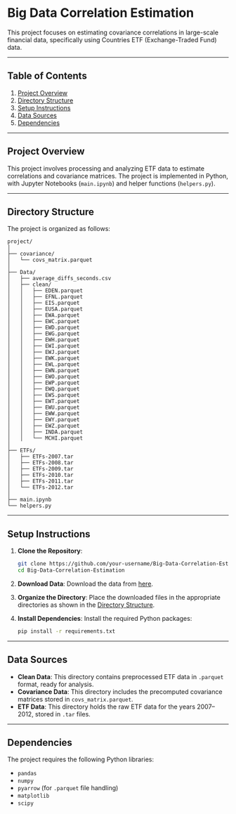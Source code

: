 # Big Data Correlation Estimation

This project focuses on estimating covariance correlations in large-scale financial data, specifically using Countries ETF (Exchange-Traded Fund) data.

---

## Table of Contents
1. [Project Overview](#project-overview)
2. [Directory Structure](#directory-structure)
3. [Setup Instructions](#setup-instructions)
4. [Data Sources](#data-sources)
5. [Dependencies](#dependencies)


---

## Project Overview
This project involves processing and analyzing ETF data to estimate correlations and covariance matrices. The project is implemented in Python, with Jupyter Notebooks (`main.ipynb`) and helper functions (`helpers.py`).

---

## Directory Structure
The project is organized as follows:

```
project/
│
├── covariance/
│   └── covs_matrix.parquet
│
├── Data/
│   ├── average_diffs_seconds.csv
│   ├── clean/
│   │   ├── EDEN.parquet
│   │   ├── EFNL.parquet
│   │   ├── EIS.parquet
│   │   ├── EUSA.parquet
│   │   ├── EWA.parquet
│   │   ├── EWC.parquet
│   │   ├── EWD.parquet
│   │   ├── EWG.parquet
│   │   ├── EWH.parquet
│   │   ├── EWI.parquet
│   │   ├── EWJ.parquet
│   │   ├── EWK.parquet
│   │   ├── EWL.parquet
│   │   ├── EWN.parquet
│   │   ├── EWO.parquet
│   │   ├── EWP.parquet
│   │   ├── EWQ.parquet
│   │   ├── EWS.parquet
│   │   ├── EWT.parquet
│   │   ├── EWU.parquet
│   │   ├── EWW.parquet
│   │   ├── EWY.parquet
│   │   ├── EWZ.parquet
│   │   ├── INDA.parquet
│   │   └── MCHI.parquet
│
├── ETFs/
│   ├── ETFs-2007.tar
│   ├── ETFs-2008.tar
│   ├── ETFs-2009.tar
│   ├── ETFs-2010.tar
│   ├── ETFs-2011.tar
│   └── ETFs-2012.tar
│
├── main.ipynb
└── helpers.py
```

---

## Setup Instructions
1. **Clone the Repository**:
    ```bash
    git clone https://github.com/your-username/Big-Data-Correlation-Estimation.git
    cd Big-Data-Correlation-Estimation
    ```

2. **Download Data**: 
    Download the data from [here](https://epflch-my.sharepoint.com/:f:/g/personal/marco_giuliano_epfl_ch/Em55qhuee0lCl_JVPt6oySUBSbI7H1U7N5mllwGwEMvskw?e=Nti7E1).

3. **Organize the Directory**: 
    Place the downloaded files in the appropriate directories as shown in the [Directory Structure](#directory-structure).

4. **Install Dependencies**: 
    Install the required Python packages:
    ```bash
    pip install -r requirements.txt
    ```

---

## Data Sources

- **Clean Data**: This directory contains preprocessed ETF data in `.parquet` format, ready for analysis.
- **Covariance Data**: This directory includes the precomputed covariance matrices stored in `covs_matrix.parquet`.
- **ETF Data**: This directory holds the raw ETF data for the years 2007–2012, stored in `.tar` files.

---

## Dependencies
The project requires the following Python libraries:

- `pandas`
- `numpy`
- `pyarrow` (for `.parquet` file handling)
- `matplotlib` 
- `scipy` 
